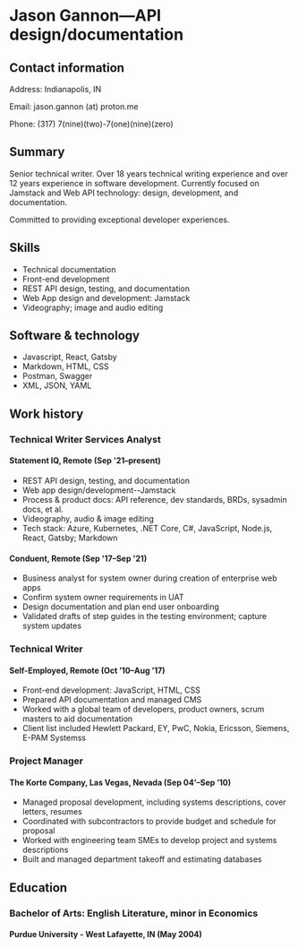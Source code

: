 # Jason Gannon—API design/documentation

## Contact information

Address: Indianapolis, IN

Email: jason.gannon (at) proton.me

Phone: (317) 7(nine)(two)-7(one)(nine)(zero)

## Summary

Senior technical writer. Over 18 years technical writing experience and over 12 years experience in software development. Currently focused on Jamstack and Web API technology: design, development, and documentation.

Committed to providing exceptional developer experiences. 

## Skills

- Technical documentation
- Front-end development
- REST API design, testing, and documentation
- Web App design and development: Jamstack
- Videography; image and audio editing

## Software & technology

- Javascript, React, Gatsby
- Markdown, HTML, CSS
- Postman, Swagger
- XML, JSON, YAML

## Work history

### Technical Writer Services Analyst

#### Statement IQ, Remote (Sep '21–present)

- REST API design, testing, and documentation
- Web app design/development--Jamstack
- Process & product docs: API reference, dev standards, BRDs, sysadmin docs, et al.
- Videography, audio & image editing 
- Tech stack: Azure, Kubernetes, .NET Core, C#, JavaScript, Node.js, React, Gatsby; Markdown

#### Conduent, Remote (Sep '17–Sep '21)

- Business analyst for system owner during creation of enterprise web apps
- Confirm system owner requirements in UAT
- Design documentation and plan end user onboarding
- Validated drafts of step guides in the testing environment; capture system updates

### Technical Writer

#### Self-Employed, Remote (Oct ’10–Aug ’17)

- Front-end development: JavaScript, HTML, CSS 
- Prepared API documentation and managed CMS
- Worked with a global team of developers, product owners, scrum masters to aid documentation
- Client list included Hewlett Packard, EY, PwC, Nokia, Ericsson, Siemens, E-PAM Systemss

### Project Manager

#### The Korte Company, Las Vegas, Nevada (Sep 04’–Sep ’10)

- Managed proposal development, including systems descriptions, cover letters, resumes
- Coordinated with subcontractors to provide budget and schedule for proposal
- Worked with engineering team SMEs to develop project and systems descriptions
- Built and managed department takeoff and estimating databases

## Education

### Bachelor of Arts: English Literature, minor in Economics

#### Purdue University - West Lafayette, IN (May 2004)
